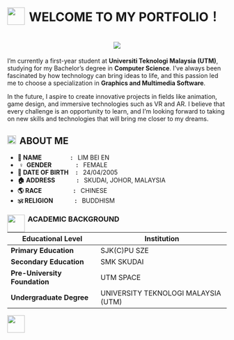 # <img src="https://em-content.zobj.net/source/noto-emoji-animations/344/rocket_1f680.gif" width='40' align="left"/> &nbsp;WELCOME TO MY PORTFOLIO！

<h1 align="center">
<img src="https://readme-typing-svg.herokuapp.com?font=Courier+New&size=30&pause=1000&color=000000&center=true&vCenter=true&width=435&lines=Hi+there!+I'm+Bei+En+👋" />
</h1>

I’m currently a first-year student at **Universiti Teknologi Malaysia (UTM)**, studying for my Bachelor’s degree in **Computer Science**. I’ve always been fascinated by how technology can bring ideas to life, and this passion led me to choose a specialization in **Graphics and Multimedia Software**.

In the future, I aspire to create innovative projects in fields like animation, game design, and immersive technologies such as VR and AR. I believe that every challenge is an opportunity to learn, and I’m looking forward to taking on new skills and technologies that will bring me closer to my dreams.

## <img src="https://cdn.pixabay.com/animation/2023/04/14/11/37/11-37-27-253_512.gif" width='20' align="left"/> &nbsp;ABOUT ME 
- **👤 NAME&nbsp;&nbsp;&nbsp;&nbsp;&nbsp;&nbsp;&nbsp;&nbsp;&nbsp;&nbsp;&nbsp;&nbsp;&nbsp;&nbsp;&nbsp;&nbsp;&nbsp;&nbsp;&nbsp;&nbsp;:** &nbsp;&nbsp;LIM BEI EN 
- **&nbsp;♀ &nbsp;GENDER &nbsp;&nbsp;&nbsp;&nbsp;&nbsp;&nbsp;&nbsp;&nbsp;&nbsp;&nbsp;&nbsp;&nbsp;&nbsp;&nbsp;&nbsp;&nbsp;:** &nbsp;&nbsp;FEMALE
- **🎂 DATE OF BIRTH &nbsp;&nbsp;&nbsp;&nbsp;:** &nbsp;&nbsp;24/04/2005
- **🏠 ADDRESS &nbsp;&nbsp;&nbsp;&nbsp;&nbsp;&nbsp;&nbsp;&nbsp;&nbsp;&nbsp;&nbsp;&nbsp;&nbsp;&nbsp;:** &nbsp;&nbsp;SKUDAI, JOHOR, MALAYSIA
- **🌎 RACE &nbsp;&nbsp;&nbsp;&nbsp;&nbsp;&nbsp;&nbsp;&nbsp;&nbsp;&nbsp;&nbsp;&nbsp;&nbsp;&nbsp;&nbsp;&nbsp;&nbsp;&nbsp;&nbsp;&nbsp;&nbsp;:** &nbsp;&nbsp;CHINESE
- **🕉 RELIGION &nbsp;&nbsp;&nbsp;&nbsp;&nbsp;&nbsp;&nbsp;&nbsp;&nbsp;&nbsp;&nbsp;&nbsp;&nbsp;&nbsp;:** &nbsp;&nbsp;BUDDHISM

### <img src="https://media.giphy.com/media/VhQ37udYou83ABwkP8/giphy.gif" width='40' align="left"/> &nbsp;ACADEMIC BACKGROUND
| Educational Level             | Institution                         |
|-------------------------------|-------------------------------------|
| **Primary Education**         | SJK(C)PU SZE                        |
| **Secondary Education**       | SMK SKUDAI                          |
| **Pre-University Foundation** | UTM SPACE                           |
| **Undergraduate Degree**      | UNIVERSITY TEKNOLOGI MALAYSIA (UTM) |

<img src="" width='40' align="left"/>



